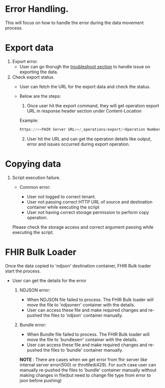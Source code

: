 # Error Handling.

This will focus on how to handle the error during the data movement process.

# Export data
1. Export error.
    - User can go thorugh the [troubleshoot section](https://learn.microsoft.com/en-us/azure/healthcare-apis/fhir/export-data) to handle issue on exporting the data.
2. Check export status.
    - User can fetch the URL for the export data and check the status.
    - Below are the steps:
        1. Once user hit the export command, they will get operation export URL in response header section under Content-Location

        Example:
        ```Powershell
        https://<<FHIR Server URL>>/_operations/export/<Operation Number>
        ```
        2. User hit the URL and can get the operation details like output, error and issues occurred during export operation.

# Copying data
1. Script execution failure.
    - Common error:

        - User not logged to correct tenant.
        - User not passing correct HTTP URL of source and destination container while executing the script
        - User not having correct storage permission to perform copy operation.

    Please check the storage access and correct argument passing while executing the script.


# FHIR Bulk Loader
Once the data copied to 'ndjson' destination container, FHIR Bulk loader start the process.

- User can get the details for the error
    1. NDJSON error:
        - When NDJSON file failed to process. The FHIR Bulk loader will move the file to 'ndjsonerr' container with the details.
        - User can access these file and make required changes and re-pushed the files to 'ndjson' container manually.
    2. Bundle error:
        - When Bundle file failed to process. The FHIR Bulk loader will move the file to 'bundleserr' container with the details.
        - User can access these file and make required changes and re-pushed the files to 'bundle' container manually.
        
        **NOTE** : There are cases when we get error from fhir server like internal server error(500) or throttled(429). For such case user can manually re-pushed the files to 'bundle' container manually without making changes in file(but need to change file type from error to json before pushing)
